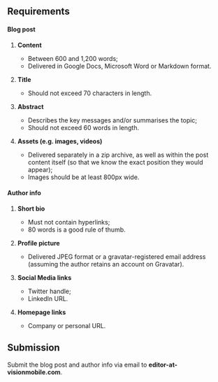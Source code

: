 ## Requirements

#### Blog post

1. **Content**

   * Between 600 and 1,200 words;
   * Delivered in Google Docs, Microsoft Word or Markdown format.

2. **Title**
   
   * Should not exceed 70 characters in length.

3. **Abstract**

   * Describes the key messages and/or summarises the topic;
   * Should not exceed 60 words in length.

4. **Assets (e.g. images, videos)**

   * Delivered separately in a zip archive, as well as within the post content itself (so that we know the exact position they would appear);
   * Images should be at least 800px wide.

#### Author info

1. **Short bio**

   * Must not contain hyperlinks;
   * 80 words is a good rule of thumb.

2. **Profile picture**

   * Delivered JPEG format or a gravatar-registered email address (assuming the author retains an account on Gravatar).

3. **Social Media links**

   * Twitter handle;
   * LinkedIn URL.

4. **Homepage links**

   * Company or personal URL.

## Submission

Submit the blog post and author info via email to **editor-at-visionmobile.com**.
